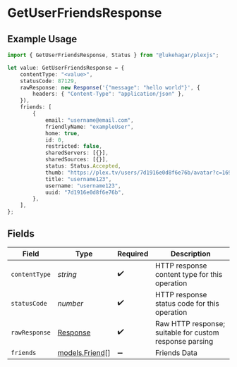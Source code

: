 # GetUserFriendsResponse

## Example Usage

```typescript
import { GetUserFriendsResponse, Status } from "@lukehagar/plexjs";

let value: GetUserFriendsResponse = {
    contentType: "<value>",
    statusCode: 87129,
    rawResponse: new Response('{"message": "hello world"}', {
        headers: { "Content-Type": "application/json" },
    }),
    friends: [
        {
            email: "username@email.com",
            friendlyName: "exampleUser",
            home: true,
            id: 0,
            restricted: false,
            sharedServers: [{}],
            sharedSources: [{}],
            status: Status.Accepted,
            thumb: "https://plex.tv/users/7d1916e0d8f6e76b/avatar?c=1694481578",
            title: "username123",
            username: "username123",
            uuid: "7d1916e0d8f6e76b",
        },
    ],
};
```

## Fields

| Field                                                                 | Type                                                                  | Required                                                              | Description                                                           |
| --------------------------------------------------------------------- | --------------------------------------------------------------------- | --------------------------------------------------------------------- | --------------------------------------------------------------------- |
| `contentType`                                                         | *string*                                                              | :heavy_check_mark:                                                    | HTTP response content type for this operation                         |
| `statusCode`                                                          | *number*                                                              | :heavy_check_mark:                                                    | HTTP response status code for this operation                          |
| `rawResponse`                                                         | [Response](https://developer.mozilla.org/en-US/docs/Web/API/Response) | :heavy_check_mark:                                                    | Raw HTTP response; suitable for custom response parsing               |
| `friends`                                                             | [models.Friend](../models/friend.md)[]                                | :heavy_minus_sign:                                                    | Friends Data                                                          |